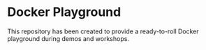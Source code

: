 # Docker Playground

This repository has been created to provide a ready-to-roll Docker playground during demos and workshops.


## 